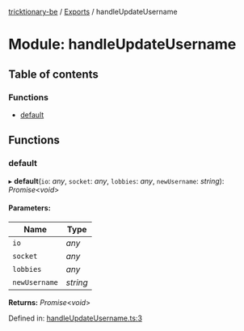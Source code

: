 [tricktionary-be](../README.md) / [Exports](../modules.md) / handleUpdateUsername

# Module: handleUpdateUsername

## Table of contents

### Functions

- [default](handleupdateusername.md#default)

## Functions

### default

▸ **default**(`io`: *any*, `socket`: *any*, `lobbies`: *any*, `newUsername`: *string*): *Promise*<*void*\>

#### Parameters:

Name | Type |
------ | ------ |
`io` | *any* |
`socket` | *any* |
`lobbies` | *any* |
`newUsername` | *string* |

**Returns:** *Promise*<*void*\>

Defined in: [handleUpdateUsername.ts:3](https://github.com/story-squad/tricktionary-be/blob/30467a6/src/sockets/handleUpdateUsername.ts#L3)
